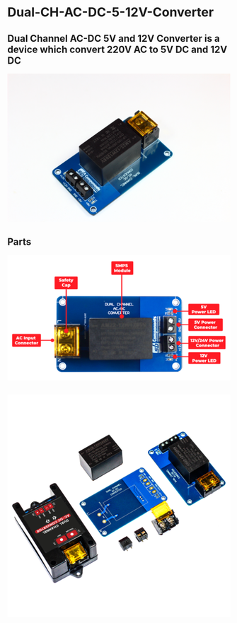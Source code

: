 # Dual-CH-AC-DC-5-12V-Converter

## Dual Channel AC-DC 5V and 12V Converter is a device which convert 220V AC to 5V DC and 12V DC 
<img src = "https://github.com/sbcshop/Dual-CH-AC-DC-5-12V-Converter/blob/main/images/img3.JPG" />

##
## Parts
<img src = "https://github.com/sbcshop/Dual-CH-AC-DC-5-12V-Converter/blob/main/images/img2.png" />

## 
##
<img src = "https://github.com/sbcshop/Dual-CH-AC-DC-5-12V-Converter/blob/main/images/img.png" />
